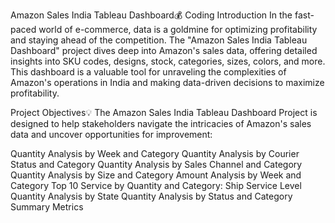 Amazon Sales India Tableau Dashboard💰
Coding
Introduction
In the fast-paced world of e-commerce, data is a goldmine for optimizing profitability and staying ahead of the competition. The "Amazon Sales India Tableau Dashboard" project dives deep into Amazon's sales data, offering detailed insights into SKU codes, designs, stock, categories, sizes, colors, and more. This dashboard is a valuable tool for unraveling the complexities of Amazon's operations in India and making data-driven decisions to maximize profitability.

Project Objectives💡
The Amazon Sales India Tableau Dashboard Project is designed to help stakeholders navigate the intricacies of Amazon's sales data and uncover opportunities for improvement:

Quantity Analysis by Week and Category
Quantity Analysis by Courier Status and Category
Quantity Analysis by Sales Channel and Category
Quantity Analysis by Size and Category
Amount Analysis by Week and Category
Top 10 Service by Quantity and Category: Ship Service Level
Quantity Analysis by State
Quantity Analysis by Status and Category
Summary Metrics

